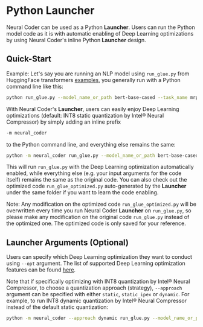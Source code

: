 Python Launcher
===========================

Neural Coder can be used as a Python **Launcher**. Users can run the Python model code as it is with automatic enabling of Deep Learning optimizations by using Neural Coder's inline Python **Launcher** design.

## Quick-Start

Example: Let's say you are running an NLP model using ```run_glue.py``` from HuggingFace transformers [examples](https://github.com/huggingface/transformers/blob/v4.21-release/examples/pytorch/text-classification/run_glue.py), you generally run with a Python command line like this:
```bash
python run_glue.py --model_name_or_path bert-base-cased --task_name mrpc --do_eval --output_dir result
```

With Neural Coder's **Launcher**, users can easily enjoy Deep Learning optimizations (default: INT8 static quantization by Intel® Neural Compressor) by simply adding an inline prefix
```bash
-m neural_coder
```
to the Python command line, and everything else remains the same:
```bash
python -m neural_coder run_glue.py --model_name_or_path bert-base-cased --task_name mrpc --do_eval --output_dir result
```

This will run ```run_glue.py``` with the Deep Learning optimization automatically enabled, while everything else (e.g. your input arguments for the code itself) remains the same as the original code. You can also check out the optimized code ```run_glue_optimized.py``` auto-generated by the **Launcher** under the same folder if you want to learn the code enabling.

Note: Any modification on the optimized code ```run_glue_optimized.py``` will be overwritten every time you run Neural Coder **Launcher** on ```run_glue.py```, so please make any modification on the original code ```run_glue.py``` instead of the optimized one. The optimized code is only saved for your reference.

## Launcher Arguments (Optional)

Users can specify which Deep Learning optimization they want to conduct using ```--opt``` argument. The list of supported Deep Learning optimization features can be found [here](SupportMatrix.md).

Note that if specifically optimizing with INT8 quantization by Intel® Neural Compressor, to choose a quantization approach (strategy), ```--approach``` argument can be specified with either ```static```, ```static_ipex``` or ```dynamic```. For example, to run INT8 dynamic quantization by Intel® Neural Compressor instead of the default static quantization:
```bash
python -m neural_coder --approach dynamic run_glue.py --model_name_or_path bert-base-cased --task_name mrpc --do_eval --output_dir result
```
